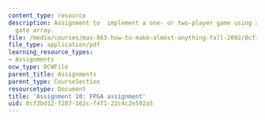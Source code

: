 ```yaml
---
content_type: resource
description: Assignment to  implement a one- or two-player game using a field-programmable
  gate array.
file: /media/courses/mas-863-how-to-make-almost-anything-fall-2002/0cf3bd12f287162cf4f122c4c2e592a5_assignment10.pdf
file_type: application/pdf
learning_resource_types:
- Assignments
ocw_type: OCWFile
parent_title: Assignments
parent_type: CourseSection
resourcetype: Document
title: 'Assignment 10: FPGA assignment'
uid: 0cf3bd12-f287-162c-f4f1-22c4c2e592a5
---
```

